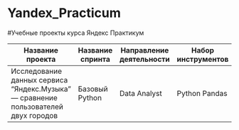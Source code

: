 # Yandex_Practicum
#Учебные проекты курса Яндекс Практикум 

| Название проекта | Название спринта | Направление деятельности | Набор инструментов | Задачи проекта | Краткое описание |
| ---------------- | ---------------- | ------------------------ | ------------------ | -------------- | ---------------- |
|Исследование данных сервиса “Яндекс.Музыка” — сравнение пользователей двух городов | Базовый Python | Data Analyst | Python Pandas | | |
